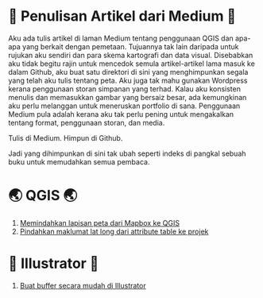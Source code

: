 # 📖 Penulisan Artikel dari Medium 📖
Aku ada tulis artikel di laman Medium tentang penggunaan QGIS dan apa-apa yang berkait dengan pemetaan. Tujuannya tak lain daripada untuk rujukan aku sendiri dan para skema kartografi dan data visual. Disebabkan aku tidak 
begitu rajin untuk mencedok semula artikel-artikel lama masuk ke dalam Github, aku buat satu direktori di sini yang menghimpunkan segala yang telah aku tulis tentang peta. Aku juga tak mahu gunakan Wordpress kerana 
penggunaan storan simpanan yang terhad. Kalau aku konsisten menulis dan memasukkan gambar yang bersaiz besar, ada kemungkinan aku perlu melanggan untuk meneruskan portfolio di sana. Penggunaan Medium pula adalah kerana aku tak 
perlu pening untuk mengakalkan tentang format, penggunaan storan, dan media. 

Tulis di Medium.
Himpun di Github.

Jadi yang dihimpunkan di sini tak ubah seperti indeks di pangkal sebuah buku untuk memudahkan semua pembaca.

# 🌏 QGIS 🌏
1. [Memindahkan lapisan peta dari Mapbox ke QGIS](https://medium.com/@dilhumbug/tutorial-memindahkan-lapisan-peta-dari-mapbox-ke-qgis-b8b24228a144?source=friends_link&sk=25490716140fac8509d6bff472f402a6)
2. [Pindahkan maklumat lat long dari attribute table ke projek](https://medium.com/@geokarto/pindahkan-maklumat-lat-long-dari-attribute-table-ke-projek-8bfa8e803b50)

# 🎨 Illustrator 🎨
1. [Buat buffer secara mudah di Illustrator](https://medium.com/@geokarto/buat-buffer-secara-mudah-di-illustrator-c8ebd48fe46a)

